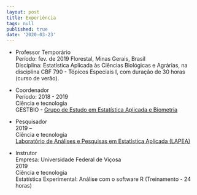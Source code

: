 ```yaml
---
layout: post
title: Experiência
tags: null
published: true
date: '2020-03-23'
---
```


- Professor Temporário  
Período: fev. de 2019 
Florestal, Minas Gerais, Brasil  
Disciplina: Estatística Aplicada às Ciências Biológicas e Agrárias, na disciplina CBF 790 - Tópicos  Especiais I, com duração de 30 horas (curso de verão).

- Coordenador  
Período: 2018 - 2019  
Ciência e tecnologia  
GESTBIO - [Grupo de Estudo em Estatística Aplicada e Biometria](https://www.gestbio.ufv.br/)  


- Pesquisador  
2019 –  
Ciência e tecnologia  
[Laboratório de Análises e Pesquisas em Estatística Aplicada (LAPEA)](http://www.lapa.ufv.br/?page_id=58)


- Instrutor  
Empresa: Universidade Federal de Viçosa  
2019  
Ciência e tecnologia  
Estatística Experimental: Análise com o software R (Treinamento - 24 horas)  
